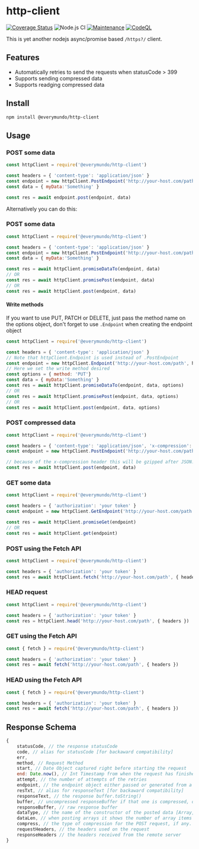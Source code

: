 # http-client
[![Coverage Status](https://coveralls.io/repos/github/EveryMundo/http-client/badge.svg?branch=master)](https://coveralls.io/github/EveryMundo/http-client?branch=master)
![Node.js CI](https://github.com/EveryMundo/http-client/actions/workflows/test-and-coverage.yml/badge.svg)
[![Maintenance](https://img.shields.io/badge/Maintained%3F-yes-green.svg)](https://github.com/EveryMundo/http-client/graphs/commit-activity)
[![CodeQL](https://github.com/EveryMundo/http-client/actions/workflows/codeql-analysis.yml/badge.svg)](https://github.com/EveryMundo/http-client/actions/workflows/codeql-analysis.yml)

This is yet another nodejs async/promise based ```/https?/``` client.

## Features
* Automatically retries to send the requests when statusCode > 399
* Supports sending compressed data
* Supports readging compressed data

## Install
```sh
npm install @everymundo/http-client
```

## Usage
### POST some data
```js
const httpClient = require('@everymundo/http-client')

const headers = { 'content-type': 'application/json' }
const endpoint = new httpClient.PostEndpoint('http://your-host.com/path', headers)
const data = { myData:'Something' }

const res = await endpoint.post(endpoint, data)
```

Alternatively you can do this:
### POST some data
```js
const httpClient = require('@everymundo/http-client')

const headers = { 'content-type': 'application/json' }
const endpoint = new httpClient.PostEndpoint('http://your-host.com/path', headers)
const data = { myData:'Something' }

const res = await httpClient.promiseDataTo(endpoint, data)
// OR
const res = await httpClient.promisePost(endpoint, data)
// OR
const res = await httpClient.post(endpoint, data)
```


#### Write methods
If you want to use PUT, PATCH or DELETE, just pass the method name on the options object, don't forget to use `.Endpoint` when creating the endpoint object
```js
const httpClient = require('@everymundo/http-client')

const headers = { 'content-type': 'application/json' }
// Note that httpClient.Endpoint is used instead of .PostEndpoint
const endpoint = new httpClient.Endpoint('http://your-host.com/path', headers)
// Here we set the write method desired
const options = { method: 'PUT'}
const data = { myData:'Something' }
const res = await httpClient.promiseDataTo(endpoint, data, options)
// OR
const res = await httpClient.promisePost(endpoint, data, options)
// OR
const res = await httpClient.post(endpoint, data, options)
```

### POST compressed data
```js
const httpClient = require('@everymundo/http-client')

const headers = { 'content-type': 'application/json', 'x-compression': 'gzip' }
const endpoint = new httpClient.PostEndpoint('http://your-host.com/path', headers)

// because of the x-compression header this will be gzipped after JSON.stringify
const res = await httpClient.post(endpoint, data)
```


### GET some data
```js
const httpClient = require('@everymundo/http-client')

const headers = { 'authorization': 'your token' }
const endpoint = new httpClient.GetEndpoint('http://your-host.com/path', headers)

const res = await httpClient.promiseGet(endpoint)
// OR
const res = await httpClient.get(endpoint)
```

### POST using the Fetch API
```js
const httpClient = require('@everymundo/http-client')

const headers = { 'authorization': 'your token' }
const res = await httpClient.fetch('http://your-host.com/path', { headers, body: data })
```

### HEAD request
```js
const httpClient = require('@everymundo/http-client')

const headers = { 'authorization': 'your token' }
const res = httpClient.head('http://your-host.com/path', { headers })
```

### GET using the Fetch API
```js
const { fetch } = require('@everymundo/http-client')

const headers = { 'authorization': 'your token' }
const res = await fetch('http://your-host.com/path', { headers })
```

### HEAD using the Fetch API
```js
const { fetch } = require('@everymundo/http-client')

const headers = { 'authorization': 'your token' }
const res = await fetch('http://your-host.com/path', { headers })
```

## Response Schema
```js
{
    statusCode, // the response statusCode
    code, // alias for statusCode [for backaward compatibility]
    err,
    method, // Request Method
    start, // Date Object captured right before starting the request
    end: Date.now(), // Int Timestamp from when the request has finished
    attempt, // the number of attempts of the retries
    endpoint, // the endpoint object either passed or generated from a string
    resTxt, // alias for responseText [for backaward compatibility]
    responseText, // the response buffer.toString()
    buffer, // uncompressed responseBuffer if that one is compressed, otherwise, responseBuffer
    responseBuffer, // raw response buffer
    dataType, // the name of the constructor of the posted data [Array, Object, String, Buffer]
    dataLen, // when posting arrays it shows the number of array items posted
    compress, // the type of compression for the POST request, if any. Valid values are gzip and deflate
    requestHeaders, // the headers used on the request
    responseHeaders // the headers received from the remote server
}
```
